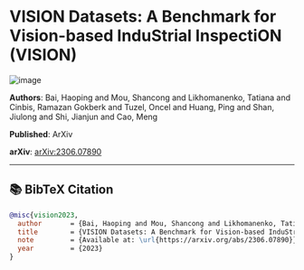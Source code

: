 # VISION Datasets: A Benchmark for Vision-based InduStrial InspectiON (VISION)
![image](https://ar5iv.labs.arxiv.org/html/2306.07890/assets/x1.png)

**Authors**: Bai, Haoping and Mou, Shancong and Likhomanenko, Tatiana and Cinbis, Ramazan Gokberk and Tuzel, Oncel and Huang, Ping and Shan, Jiulong and Shi, Jianjun and Cao, Meng

**Published**: ArXiv

**arXiv**: [arXiv:2306.07890](https://arxiv.org/abs/2306.07890)

---

## 📚 BibTeX Citation

```bibtex
@misc{vision2023,
  author       = {Bai, Haoping and Mou, Shancong and Likhomanenko, Tatiana and Cinbis, Ramazan Gokberk and Tuzel, Oncel and Huang, Ping and Shan, Jiulong and Shi, Jianjun and Cao, Meng},
  title        = {VISION Datasets: A Benchmark for Vision-based InduStrial InspectiON},
  note         = {Available at: \url{https://arxiv.org/abs/2306.07890}},
  year         = {2023}
}
```
